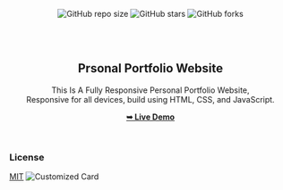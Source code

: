 <div align="center">
  
  ![GitHub repo size](https://img.shields.io/github/repo-size/U7P4L-IN/Portfolio-XD)
  ![GitHub stars](https://img.shields.io/github/stars/U7P4L-IN/Portfolio-XD?style=social)
  ![GitHub forks](https://img.shields.io/github/forks/U7P4L-IN/Portfolio-XD?style=social)
 
  <br />
  <br />

  <h2 align="center">Prsonal Portfolio Website</h2>

  This Is A Fully Responsive Personal Portfolio Website,<br />Responsive for all devices, build using HTML, CSS, and JavaScript.

  <a href="https://u7p4l-in.github.io/Portfolio-XD/"><strong>➥ Live Demo</strong></a>

</div>

<br />

### License

[MIT](https://choosealicense.com/licenses/mit/)
![Customized Card](https://github-readme-stats.vercel.app/api/pin?username=U7P4L-IN&repo=Portfolio-XD&title_color=fff&icon_color=f9f9f9&text_color=9f9f9f&bg_color=151515)

